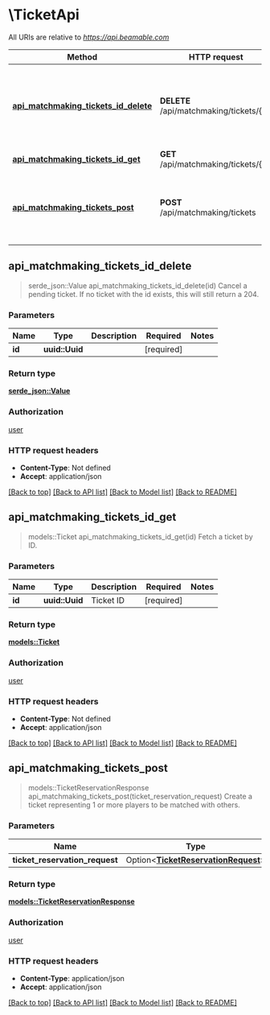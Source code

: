 # \TicketApi

All URIs are relative to *https://api.beamable.com*

Method | HTTP request | Description
------------- | ------------- | -------------
[**api_matchmaking_tickets_id_delete**](TicketApi.md#api_matchmaking_tickets_id_delete) | **DELETE** /api/matchmaking/tickets/{id} | Cancel a pending ticket. If no ticket with the id exists, this will  still return a 204.
[**api_matchmaking_tickets_id_get**](TicketApi.md#api_matchmaking_tickets_id_get) | **GET** /api/matchmaking/tickets/{id} | Fetch a ticket by ID.
[**api_matchmaking_tickets_post**](TicketApi.md#api_matchmaking_tickets_post) | **POST** /api/matchmaking/tickets | Create a ticket representing 1 or more players to be matched  with others.



## api_matchmaking_tickets_id_delete

> serde_json::Value api_matchmaking_tickets_id_delete(id)
Cancel a pending ticket. If no ticket with the id exists, this will  still return a 204.

### Parameters


Name | Type | Description  | Required | Notes
------------- | ------------- | ------------- | ------------- | -------------
**id** | **uuid::Uuid** |  | [required] |

### Return type

[**serde_json::Value**](serde_json::Value.md)

### Authorization

[user](../README.md#user)

### HTTP request headers

- **Content-Type**: Not defined
- **Accept**: application/json

[[Back to top]](#) [[Back to API list]](../README.md#documentation-for-api-endpoints) [[Back to Model list]](../README.md#documentation-for-models) [[Back to README]](../README.md)


## api_matchmaking_tickets_id_get

> models::Ticket api_matchmaking_tickets_id_get(id)
Fetch a ticket by ID.

### Parameters


Name | Type | Description  | Required | Notes
------------- | ------------- | ------------- | ------------- | -------------
**id** | **uuid::Uuid** | Ticket ID | [required] |

### Return type

[**models::Ticket**](Ticket.md)

### Authorization

[user](../README.md#user)

### HTTP request headers

- **Content-Type**: Not defined
- **Accept**: application/json

[[Back to top]](#) [[Back to API list]](../README.md#documentation-for-api-endpoints) [[Back to Model list]](../README.md#documentation-for-models) [[Back to README]](../README.md)


## api_matchmaking_tickets_post

> models::TicketReservationResponse api_matchmaking_tickets_post(ticket_reservation_request)
Create a ticket representing 1 or more players to be matched  with others.

### Parameters


Name | Type | Description  | Required | Notes
------------- | ------------- | ------------- | ------------- | -------------
**ticket_reservation_request** | Option<[**TicketReservationRequest**](TicketReservationRequest.md)> |  |  |

### Return type

[**models::TicketReservationResponse**](TicketReservationResponse.md)

### Authorization

[user](../README.md#user)

### HTTP request headers

- **Content-Type**: application/json
- **Accept**: application/json

[[Back to top]](#) [[Back to API list]](../README.md#documentation-for-api-endpoints) [[Back to Model list]](../README.md#documentation-for-models) [[Back to README]](../README.md)

